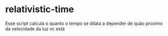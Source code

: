 # relativistic-time
Esse script calcula o quanto o tempo se dilata a depender de quão proximo da velocidade da luz vc está
